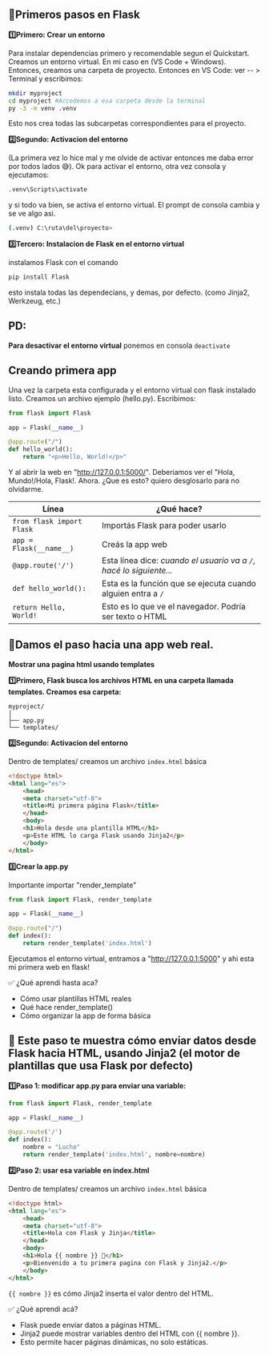 ﻿## 📒Primeros pasos en Flask

**1️⃣Primero: Crear un entorno**

 Para instalar dependencias primero y recomendable segun el Quickstart. Creamos un entorno virtual. En mi caso en (VS Code + Windows). Entonces, creamos una carpeta de proyecto. Entonces en VS Code: ver -- > Terminal y escribimos:

```bash
mkdir myproject
cd myproject #Accedemos a esa carpeta desde la terminal
py -3 -m venv .venv
```

Esto nos crea todas las subcarpetas correspondientes para el proyecto.

**2️⃣Segundo: Activacion del entorno**

(La primera vez lo hice mal y me olvide de activar entonces me daba error por todos lados 😅). Ok para activar el entorno, otra vez consola y ejecutamos:

```Bash
.venv\Scripts\activate
```
y si todo va bien, se activa el entorno virtual. El prompt de consola cambia y se ve algo asi.

```Bash
(.venv) C:\ruta\del\proyecto>
```

**3️⃣Tercero: Instalacion de Flask en el entorno virtual**

instalamos Flask con el comando

```Bash
pip install Flask
```

esto instala todas las dependecians, y demas, por defecto. (como Jinja2, Werkzeug, etc.)

## PD:
**Para desactivar el entorno virtual** ponemos en consola ```deactivate```

## Creando primera app

Una vez la carpeta esta configurada y el entorno virtual con flask instalado listo. Creamos un archivo ejemplo (hello.py). Escribimos:

```python
from flask import Flask

app = Flask(__name__)

@app.route("/")
def hello_world():
    return "<p>Hello, World!</p>"

```
Y al abrir la web en "http://127.0.0.1:5000/". Deberiamos ver el "Hola, Mundo!/Hola, Flask!.
Ahora. ¿Que es esto? quiero desglosarlo para no olvidarme.

| Línea                     | ¿Qué hace?                                                          |
| ------------------------- | ------------------------------------------------------------------- |
| `from flask import Flask` | Importás Flask para poder usarlo                                    |
| `app = Flask(__name__)`   | Creás la app web|
| `@app.route('/')`         | Esta línea dice: *cuando el usuario va a `/`, hacé lo siguiente...* |
| `def hello_world():`            | Esta es la función que se ejecuta cuando alguien entra a `/`        |
| `return Hello, World!`     | Esto es lo que ve el navegador. Podría ser texto o HTML             |


## 🚀Damos el paso hacia una app web real.
**Mostrar una pagina html usando templates**

**1️⃣Primero, Flask busca los archivos HTML en una carpeta llamada templates. Creamos esa carpeta:**

```
myproject/
│
├── app.py
└── templates/
```
**2️⃣Segundo: Activacion del entorno**

Dentro de templates/ creamos un archivo ```index.html``` básica

```html
<!doctype html>
<html lang="es">
    <head>
    <meta charset="utf-8">
    <title>Mi primera página Flask</title>
    </head>
    <body>
    <h1>Hola desde una plantilla HTML</h1>
    <p>Este HTML lo carga Flask usando Jinja2</p>
    </body>
</html>
```
**3️⃣Crear la app.py**

Importante importar "render_template"
```python
from flask import Flask, render_template

app = Flask(__name__)

@app.route("/")
def index():
    return render_template('index.html')
```

Ejecutamos el entorno virtual, entramos a "http://127.0.0.1:5000" y ahi esta mi primera web en flask!

✅ ¿Qué aprendi hasta aca?
- Cómo usar plantillas HTML reales
- Qué hace render_template()
- Cómo organizar la app de forma básica


## 🚀 Este paso te muestra cómo enviar datos desde Flask hacia HTML, usando Jinja2 (el motor de plantillas que usa Flask por defecto)

**1️⃣Paso 1: modificar app.py para enviar una variable:**

```python
from flask import Flask, render_template

app = Flask(__name__)

@app.route('/')
def index():
    nombre = "Lucho"
    return render_template('index.html', nombre=nombre)
```
**2️⃣Paso 2: usar esa variable en index.html**

Dentro de templates/ creamos un archivo ```index.html``` básica

```html
<!doctype html>
<html lang="es">
    <head>
    <meta charset="utf-8">
    <title>Hola con Flask y Jinja</title>
    </head>
    <body>
    <h1>Hola {{ nombre }} 👋</h1>
    <p>Bienvenido a tu primera pagina con Flask y Jinja2.</p>
    </body>
</html>
```

```{{ nombre }}``` es cómo Jinja2 inserta el valor dentro del HTML.

✅ ¿Qué aprendi acá?

- Flask puede enviar datos a páginas HTML.
- Jinja2 puede mostrar variables dentro del HTML con {{ nombre }}.
- Esto permite hacer páginas dinámicas, no solo estáticas.

